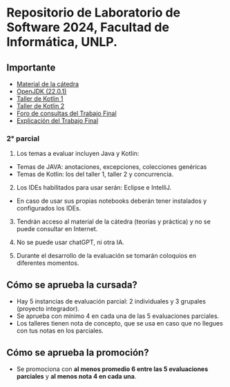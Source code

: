 # Repositorio de Laboratorio de Software 2024, Facultad de Informática, UNLP.

## Importante

-   [Material de la cátedra](https://catedras.linti.unlp.edu.ar/course/view.php?id=1247)
-   [OpenJDK (22.0.1)](https://jdk.java.net/archive/)
-   [Taller de Kotlin 1](https://sites.google.com/view/clauq/home)
-   [Taller de Kotlin 2](https://sites.google.com/view/kotlin-taller2/inicio)
-   [Foro de consultas del Trabajo Final](https://catedras.linti.unlp.edu.ar/mod/forum/view.php?id=41535)
-   [Explicación del Trabajo Final](https://catedras.linti.unlp.edu.ar/mod/bigbluebuttonbn/bbb_view.php?action=play&bn=2278&rid=2762&rtype=presentation)

### 2° parcial

1. Los temas a evaluar incluyen Java y Kotlin:

-   Temas de JAVA: anotaciones, excepciones, colecciones genéricas
-   Temas de Kotlin: los del taller 1, taller 2 y concurrencia.

2. Los IDEs habilitados para usar serán: Eclipse e IntelliJ.

-   En caso de usar sus propias notebooks deberán tener instalados y configurados los IDEs.

3. Tendrán acceso al material de la cátedra (teorías y práctica) y no se puede consultar en Internet.

4. No se puede usar chatGPT, ni otra IA.

5. Durante el desarrollo de la evaluación se tomarán coloquios en diferentes momentos.

## Cómo se aprueba la cursada?

-   Hay 5 instancias de evaluación parcial: 2 individuales y 3 grupales (proyecto integrador).
-   Se aprueba con mínimo 4 en cada una de las 5 evaluaciones parciales.
-   Los talleres tienen nota de concepto, que se usa en caso que no llegues con tus notas en los parciales.

## Cómo se aprueba la promoción?

-   Se promociona con **al menos promedio 6 entre las 5 evaluaciones parciales** y **al menos nota 4 en cada una**.
